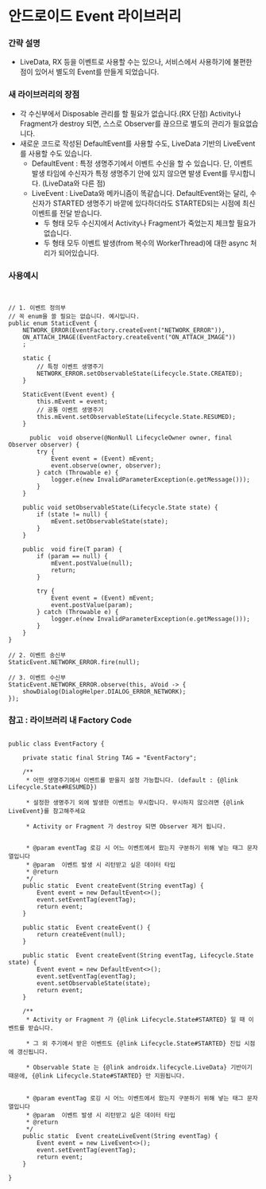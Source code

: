 # 안드로이드 Event 라이브러리
### 간략 설명
- LiveData, RX 등을 이벤트로 사용할 수는 있으나, 서비스에서 사용하기에 불편한 점이 있어서 별도의 Event를 만들게 되었습니다.

### 새 라이브러리의 장점
- 각 수신부에서 Disposable 관리를 할 필요가 없습니다.(RX 단점) Activity나 Fragment가 destroy 되면, 스스로 Observer를 끊으므로 별도의 관리가 필요없습니다.
- 새로운 코드로 작성된 DefaultEvent를 사용할 수도, LiveData 기반의 LiveEvent를 사용할 수도 있습니다.
  - DefaultEvent : 특정 생명주기에서 이벤트 수신을 할 수 있습니다. 단, 이벤트 발생 타임에 수신자가 특정 생명주기 안에 있지 않으면 발생 Event를 무시합니다. (LiveData와 다른 점)
  - LiveEvent : LiveData와 메카니즘이 똑같습니다. DefaultEvent와는 달리, 수신자가 STARTED 생명주기 바깥에 있다하더라도 STARTED되는 시점에 최신 이벤트를 전달 받습니다.
    - 두 형태 모두 수신지에서 Activity나 Fragment가 죽었는지 체크할 필요가 없습니다.
    - 두 형태 모두 이벤트 발생(from 복수의 WorkerThread)에 대한 async 처리가 되어있습니다.

### 사용예시
<pre><code>

// 1. 이벤트 정의부
// 꼭 enum을 쓸 필요는 없습니다. 예시입니다.
public enum StaticEvent {
    NETWORK_ERROR(EventFactory.<Void>createEvent("NETWORK_ERROR")),
    ON_ATTACH_IMAGE(EventFactory.<StaticEventParams.OnAttachStoredImageParam>createEvent("ON_ATTACH_IMAGE"))
    ;
    
    static {
        // 특정 이벤트 생명주기
        NETWORK_ERROR.setObservableState(Lifecycle.State.CREATED);
    }

    StaticEvent(Event event) {
        this.mEvent = event;
        // 공통 이벤트 생명주기
        this.mEvent.setObservableState(Lifecycle.State.RESUMED);
    }

      public <T> void observe(@NonNull LifecycleOwner owner, final Observer<T> observer) {
        try {
            Event<T> event = (Event<T>) mEvent;
            event.observe(owner, observer);
        } catch (Throwable e) {
            logger.e(new InvalidParameterException(e.getMessage()));
        }
    }

    public void setObservableState(Lifecycle.State state) {
        if (state != null) {
            mEvent.setObservableState(state);
        }
    }

    public <T> void fire(T param) {
        if (param == null) {
            mEvent.postValue(null);
            return;
        }

        try {
            Event<T> event = (Event<T>) mEvent;
            event.postValue(param);
        } catch (Throwable e) {
            logger.e(new InvalidParameterException(e.getMessage()));
        }
    }
}
    
// 2. 이벤트 송신부
StaticEvent.NETWORK_ERROR.<Void>fire(null);

// 3. 이벤트 수신부
StaticEvent.NETWORK_ERROR.<Void>observe(this, aVoid -> {
    showDialog(DialogHelper.DIALOG_ERROR_NETWORK);
});
</code></pre>

### 참고 : 라이브러리 내 Factory Code
<pre><code>
public class EventFactory {

    private static final String TAG = "EventFactory";

    /**
     * 어떤 생명주기에서 이벤트를 받을지 설정 가능합니다. (default : {@link Lifecycle.State#RESUMED}) <br/>
     * 설정한 생명주기 외에 발생한 이벤트는 무시합니다. 무시하지 않으려면 {@link LiveEvent}를 참고해주세요 <br/>
     * Activity or Fragment 가 destroy 되면 Observer 제거 됩니다. <p/>
     * @param eventTag 로깅 시 어느 이벤트에서 왔는지 구분하기 위해 넣는 태그 문자열입니다
     * @param <T> 이벤트 발생 시 리턴받고 싶은 데이터 타입
     * @return
     */
    public static <T> Event<T> createEvent(String eventTag) {
        Event<T> event = new DefaultEvent<>();
        event.setEventTag(eventTag);
        return event;
    }

    public static <T> Event<T> createEvent() {
        return createEvent(null);
    }

    public static <T> Event<T> createEvent(String eventTag, Lifecycle.State state) {
        Event<T> event = new DefaultEvent<>();
        event.setEventTag(eventTag);
        event.setObservableState(state);
        return event;
    }

    /**
     * Activity or Fragment 가 {@link Lifecycle.State#STARTED} 일 때 이벤트를 받습니다. <br/>
     * 그 외 주기에서 받은 이벤트도 {@link Lifecycle.State#STARTED} 진입 시점에 갱신됩니다. <br/>
     * Observable State 는 {@link androidx.lifecycle.LiveData} 기반이기 때문에, {@link Lifecycle.State#STARTED} 만 지원됩니다. <p/>
     * @param eventTag 로깅 시 어느 이벤트에서 왔는지 구분하기 위해 넣는 태그 문자열입니다
     * @param <T> 이벤트 발생 시 리턴받고 싶은 데이터 타입
     * @return
     */
    public static <T> Event<T> createLiveEvent(String eventTag) {
        Event<T> event = new LiveEvent<>();
        event.setEventTag(eventTag);
        return event;
    }

}
</code></pre>
